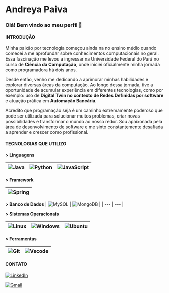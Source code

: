 # **Andreya Paiva**

### Olá! Bem vindo ao meu perfil 👋

#### INTRODUÇÃO
Minha paixão por tecnologia começou ainda na no ensino médio quando comecei a me aprofundar sobre conhecimentos computacionais no geral. Essa fascinação me levou a ingressar na Universidade Federal do Pará no curso de **Ciência da Computação**, onde iniciei oficialmente minha jornada como programadora há dois anos.

Desde então, venho me dedicando a aprimorar minhas habilidades e explorar diversas áreas da computação. Ao longo dessa jornada, tive a oportunidade de acumular experiência em diferentes tecnologias, como por exemplo: uso de **Digital Twin no contexto de Redes Definidas por software** e atuação prática em **Automação Bancária**.

Acredito que programação seja é um caminho extremamente poderoso que pode ser utilizada para solucionar muitos problemas, criar novas possibilidades e transformar o mundo ao nosso redor. Sou apaixonada pela área de desenvolvimento de software e me sinto constantemente desafiada a aprender e crescer como profissional.

#### TECNOLOGIAS QUE UTILIZO

**> Linguagens**  

| ![Java](https://img.shields.io/badge/java-%23ED8B00.svg?style=for-the-badge&logo=openjdk&logoColor=white)  | ![Python](https://img.shields.io/badge/python-3670A0?style=for-the-badge&logo=python&logoColor=ffdd54) | ![JavaScript](https://img.shields.io/badge/JavaScript-F7DF1E?style=for-the-badge&logo=javascript&logoColor=black) |
| ------ | ------ | ------------- |


**> Framework** 

| ![Spring](https://img.shields.io/badge/spring-%236DB33F.svg?style=for-the-badge&logo=spring&logoColor=white) |  
| ------ | 

**> Banco de Dados**
| ![MySQL](https://img.shields.io/badge/MySQL-00000F?style=for-the-badge&logo=mysql&logoColor=white) | ![MongoDB](https://img.shields.io/badge/MongoDB-%234ea94b.svg?style=for-the-badge&logo=mongodb&logoColor=white) |
| --- | --- |



**> Sistemas Operacionais**

| ![Linux](https://img.shields.io/badge/Linux-000?style=for-the-badge&logo=linux&logoColor=FCC624)  | ![Windows](https://img.shields.io/badge/Windows-000?style=for-the-badge&logo=windows&logoColor=2CA5E0) | ![Ubuntu](https://img.shields.io/badge/Ubuntu-35495E?style=for-the-badge&logo=ubuntu&logoColor=2CA5E0) |
| ------ | ------ | ---------- |


**> Ferramentas**

| ![Git](https://img.shields.io/badge/GIT-E44C30?style=for-the-badge&logo=git&logoColor=white)    | ![Vscode](https://img.shields.io/badge/Vscode-007ACC?style=for-the-badge&logo=visual-studio-code&logoColor=white)|
| ----------- | ----------- |


#### CONTATO 

[![LinkedIn](https://img.shields.io/badge/LinkedIn-0077B5?style=for-the-badge&logo=linkedin&logoColor=white)](https://www.linkedin.com/in/andreya-paiva-0438252a2/)

[![Gmail](https://img.shields.io/badge/Gmail-333333?style=for-the-badge&logo=gmail&logoColor=red)](mailto:andreyacbpaiva@gmail.com)
